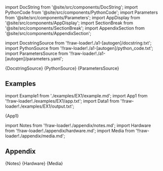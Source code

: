 [//]: # 'Custom component imports'

import DocString from '@site/src/components/DocString';
import PythonCode from '@site/src/components/PythonCode';
import Parameters from '@site/src/components/Parameters';
import AppDisplay from '@site/src/components/AppDisplay';
import SectionBreak from '@site/src/components/SectionBreak';
import AppendixSection from '@site/src/components/AppendixSection';

[//]: # 'TODO: Machine-generate this section'

import DocstringSource from '!!raw-loader!./a1-[autogen]/docstring.txt';
import PythonSource from '!!raw-loader!./a1-[autogen]/python_code.txt';
import ParametersSource from '!!raw-loader!./a1-[autogen]/parameters.yaml';

<DocString>{DocstringSource}</DocString>
<PythonCode GLink='AI_ML/OPENAI/WHISPER_SPEECH_TO_TEXT/WHISPER_SPEECH_TO_TEXT.py'>{PythonSource}</PythonCode>
<Parameters>{ParametersSource}</Parameters>


<SectionBreak />

[//]: # 'Examples'

## Examples

import Example1 from './examples/EX1/example.md';
import App1 from '!!raw-loader!./examples/EX1/app.txt';
import Data1 from '!!raw-loader!./examples/EX1/output.txt';

<AppDisplay 
    data={Data1}
    nodeLabel='ACCURACY'>
{App1}
</AppDisplay>

<Example1 />

<SectionBreak />


[//]: # (Appendix)

import Notes from '!!raw-loader!./appendix/notes.md';
import Hardware from '!!raw-loader!./appendix/hardware.md';
import Media from '!!raw-loader!./appendix/media.md';

## Appendix

<AppendixSection index={0} folderPath='nodes/AI_ML/OPENAI/WHISPER_SPEECH_TO_TEXT/appendix/'>{Notes}</AppendixSection>
<AppendixSection index={1} folderPath='nodes/AI_ML/OPENAI/WHISPER_SPEECH_TO_TEXT/appendix/'>{Hardware}</AppendixSection>
<AppendixSection index={2} folderPath='nodes/AI_ML/OPENAI/WHISPER_SPEECH_TO_TEXT/appendix/'>{Media}</AppendixSection>

